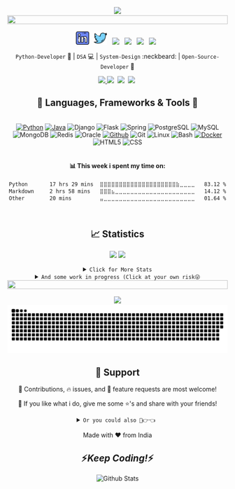 <!--💬GREETINGSTITLE / 🌐WEBSITE: https://github.com/denvercoder1/readme-typing-svg --> 
<p align="center"> <a href="https://github.com/denvercoder1/readme-typing-svg">
<img width="60%" src="https://readme-typing-svg.herokuapp.com?font=Orbitron&size=25&color=BF91F3&background=1A1B27&center=true&vCenter=true&duration=3000&pause=300&lines=<Hello,+There!+👋>;<This+is+Arup+Bhowmick!>;<Nice+to+meet+you!>">
</a></hp>

<!--📏LINE-->
<img src="https://i.imgur.com/dBaSKWF.gif" height="20" width="100%">

<p align='center'>
<a href="https://www.linkedin.com/in/arupbhowmick/"><img height="30" src="https://raw.githubusercontent.com/8bithemant/8bithemant/master/linkedin.png?raw=true"></a>&nbsp;&nbsp;
<a href="https://twitter.com/0xStryK3R"><img height="30" src="https://raw.githubusercontent.com/8bithemant/8bithemant/master/twitter.png?raw=true"></a>&nbsp;&nbsp;
<a href="mailto:arupbhowmick007@email.com"><img height="32" src="https://user-images.githubusercontent.com/29790345/184528214-8f168ffd-5a4c-4d30-8d6b-917568924fbb.png?raw=true"></a>&nbsp;&nbsp;
<a href="https://telegram.me/StryK3R_1"><img height="33" src="https://user-images.githubusercontent.com/29790345/184537214-577d5f57-2557-4fb7-b0ed-f085174dd9c4.png?raw=true"></a>&nbsp;&nbsp;
<!--<a href="https://discordapp.com/users/550744711405502474"><img height="33" src="https://user-images.githubusercontent.com/29790345/184537680-90e29866-4295-4bfc-8808-5e19882c5069.png?raw=true"></a>&nbsp;&nbsp;-->
<a href="https://discordapp.com/users/550744711405502474"><img height="33" src="https://user-images.githubusercontent.com/29790345/184599637-8ba21112-adc2-400a-8931-b071b74fb2a7.png?raw=true"></a>&nbsp;&nbsp;
<!--<a href="https://bit.ly/arup-resume"><img height="33" src="https://user-images.githubusercontent.com/29790345/184598158-0db70aec-4b35-49df-9f91-24b4aaa3fa11.png?raw=true"></a>&nbsp;&nbsp;-->
<a href="https://bit.ly/arup-resume"><img height="33" src="https://user-images.githubusercontent.com/29790345/184600207-42a1a54e-9faa-40c8-b18e-f8230d0c6d7c.png?raw=true"></a>&nbsp;&nbsp;
</p>


<div align="center">

`Python-Developer` 🐍 | `DSA` 💻 | `System-Design` :neckbeard: | `Open-Source-Developer` 🚀
 
<p>
<a href="https://github.com/0xStryK3R/0xStryK3R/actions/workflows/snake-grid-animation.yml"><img src="https://github.com/0xStryK3R/0xStryK3R/actions/workflows/snake-grid-animation.yml/badge.svg">
<a href="https://visitor-badge.glitch.me/#docs"><img src="https://visitor-badge.glitch.me/badge?page_id=0xStryK3R.0xStryK3R&right_color=orange"></a>&nbsp;
<a href="https://wakatime.com/@b77600ce-fa6c-4fd4-8e13-bd0c94578ebc"><img src="https://wakatime.com/badge/user/b77600ce-fa6c-4fd4-8e13-bd0c94578ebc.svg"></a>&nbsp; 
<a href="https://github.com/0xStryK3R/0xStrK3R/commitsR"><img src="https://img.shields.io/github/last-commit/0xStryK3R/0xStryK3R/main?label=Last%20updated&style=flat"></a>&nbsp;
</div>

<h2 align="center">🔨 Languages, Frameworks & Tools 🔨</h2>
<br>
<div align="center">
    <a href="https://github.com/0xStryK3R?tab=repositories&language=python" target="_blank"><img alt="Python" height ="36px" src="https://cdn.jsdelivr.net/gh/devicons/devicon/icons/python/python-original.svg"></a>
    <a href="https://github.com/0xStryK3R?tab=repositories&language=java" target="_blank"><img alt="Java" height ="36px" src="https://cdn.jsdelivr.net/gh/devicons/devicon/icons/java/java-original.svg"></a>
    <img alt="Django" height ="36px" src="https://cdn.jsdelivr.net/gh/devicons/devicon/icons/django/django-plain.svg">
    <img alt="Flask" height ="36px" src="https://cdn.jsdelivr.net/gh/devicons/devicon/icons/flask/flask-original.svg">
    <img alt="Spring" height ="36px" src='https://cdn.jsdelivr.net/gh/devicons/devicon/icons/spring/spring-original.svg'>
    <img alt="PostgreSQL" height ="36px" src="https://cdn.jsdelivr.net/gh/devicons/devicon/icons/postgresql/postgresql-original.svg">
    <img alt="MySQL" height ="36px" src="https://cdn.jsdelivr.net/gh/devicons/devicon/icons/mysql/mysql-original.svg">
    <img alt="MongoDB" height ="36px" src="https://cdn.jsdelivr.net/gh/devicons/devicon/icons/mongodb/mongodb-original.svg">
    <img alt="Redis" height ="36px" src="https://cdn.jsdelivr.net/gh/devicons/devicon/icons/redis/redis-original.svg">
    <img alt="Oracle" height ="36px" src="https://cdn.jsdelivr.net/gh/devicons/devicon/icons/oracle/oracle-original.svg">
<!--
</div>
<br>
<div align="center">
-->
    <a href="https://github.com/0xStryK3R?tab=repositories" target="_blank"><img alt="Github" height ="32px" src="https://cdn.jsdelivr.net/gh/devicons/devicon/icons/github/github-original.svg"></a>
    <img alt="Git" height ="36px" src="https://cdn.jsdelivr.net/gh/devicons/devicon/icons/git/git-original.svg">
    <img alt="Linux" height ="36px" src="https://cdn.jsdelivr.net/gh/devicons/devicon/icons/linux/linux-original.svg">
    <img alt="Bash" height ="36px" src="https://cdn.jsdelivr.net/gh/devicons/devicon/icons/bash/bash-original.svg">
    <a href="https://hub.docker.com/u/arupbhowmick" target="_blank"><img alt="Docker" height ="36px" src="https://cdn.jsdelivr.net/gh/devicons/devicon/icons/docker/docker-original.svg"></a>
    <img alt="HTML5" height ="36px" src="https://cdn.jsdelivr.net/gh/devicons/devicon/icons/html5/html5-original.svg">
    <img alt="CSS" height ="36px" src="https://cdn.jsdelivr.net/gh/devicons/devicon/icons/css3/css3-original.svg">
</div>
<br>


<!--📊💬Waka-Time Section / 🌐WEBSITE: https://github.com/marketplace/actions/waka-readme -->
<div align="center">
<h4 align="center"> 📊 This week i spent my time on: </h4>
<div width="50%">
<!--START_SECTION:waka-->

```text
Python       17 hrs 29 mins  ⣿⣿⣿⣿⣿⣿⣿⣿⣿⣿⣿⣿⣿⣿⣿⣿⣿⣿⣿⣿⣷⣀⣀⣀⣀   83.12 %
Markdown     2 hrs 58 mins   ⣿⣿⣿⣦⣀⣀⣀⣀⣀⣀⣀⣀⣀⣀⣀⣀⣀⣀⣀⣀⣀⣀⣀⣀⣀   14.12 %
Other        20 mins         ⣤⣀⣀⣀⣀⣀⣀⣀⣀⣀⣀⣀⣀⣀⣀⣀⣀⣀⣀⣀⣀⣀⣀⣀⣀   01.64 %
```

<!--END_SECTION:waka-->
</div>
</div>
<br>


<h2 align="center"> 📈 Statistics </h2>
<p align="center">
<img width="40%" src="https://github-readme-stats.vercel.app/api?username=0xStryK3R&show_icons=true&count_private=true&theme=tokyonight" />
<img width="40%" src="https://github-readme-streak-stats.herokuapp.com/?user=0xStryK3R&theme=tokyonight" />
</p>
<details align="center">
    <summary> <code>Click for More Stats</code> </summary>
    <br>
    <img width="35%" src="https://github-readme-stats.vercel.app/api/top-langs/?username=0xStryK3R&layout=compact&theme=tokyonight" />
    <img width="40%" height="68%" src="https://activity-graph.herokuapp.com/graph?username=0xStryK3R&custom_title=Contributions&theme=react-dark&bg_color=20232a&radius=6" />
</details>

<details align="center">
    <summary> <code>And some work in progress (Click at your own risk😜</code> </summary>
    <!--📏LINE-->
    <img src="https://i.imgur.com/dBaSKWF.gif" height="20" width="100%">
    <img width="30%" height="50%" src="https://leetcode.card.workers.dev/0xStryK3R?theme=unicorn&font=source_code_pro&extension=activity" /> 
    <br><br>
    <img src="https://github-profile-trophy.vercel.app/?username=0xStryK3R&theme=onedark" />
</details>


<!--📏LINE-->
<img src="https://i.imgur.com/dBaSKWF.gif" height="20" width="100%">

<!--🐍💬SNAKETITLE / 🌐WEBSITE: https://textanim.com/ -->
<p align="center">
<img src="https://i.imgur.com/x1KbuCq.gif" width="50%">
<!--🐍📈SNAKEGRAPH / 🌐WEBSITE: https://github.com/Platane/snk -->
<img src="https://raw.githubusercontent.com/0xStryK3R/0xStryK3R/snake-grid-animations/github-snake-grid-animation.svg" width="100%">


<h2 align="center">🤝 Support</h2>

<div align="center">
<p>🎀 Contributions, 🔥 issues, and 🥮 feature requests are most welcome!</p>
<p>💙 If you like what i do, give me some ⭐'s and share with your friends!</p>
<details align="center">
    <summary><code>Or you could also 🥺👉👈 </code></summary>
    <br>
   <!--maybe consider buying me a coffee/tea 🥺👉👈-->
    <a href="https://www.buymeacoffee.com/0xStryK3R" target="_blank"><img src="https://cdn.buymeacoffee.com/buttons/v2/default-red.png" alt="Buy Me A Coffee" width="150" ></a>
</details>
 </p>
<p>Made with ❤️ from India</p>
    
</div>


<h2 align='center'>⚡️<i>Keep Coding!</i>⚡️</h2>

<p align="center">
<img src="https://raw.githubusercontent.com/trinib/trinib/main/.images/footer.svg" alt="Github Stats" />
</p>


<!-- Future-Widgets
[![trophy](https://github-profile-trophy.vercel.app/?username=0xStryK3R&theme=onedark)](https://github.com/ryo-ma/github-profile-trophy)
-->
<!-- Fix-Needed
    <a href='https://github.com/0xStryK3R/github-stats'>
    ![Stats Overview](https://raw.githubusercontent.com/0xStryK3R/github-stats/master/generated/overview.svg)
    ![Most Used Languages](https://raw.githubusercontent.com/0xStryK3R/github-stats/master/generated/languages.svg)
    </a>
-->
